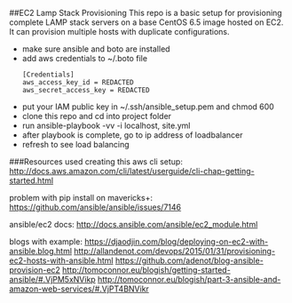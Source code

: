 ##EC2 Lamp Stack Provisioning
This repo is a basic setup for provisioning complete LAMP stack servers on a base CentOS 6.5 image hosted on EC2. It can provision multiple hosts with duplicate configurations. 

* make sure ansible and boto are installed 
* add aws credentials to ~/.boto file
  ```
  [Credentials]
  aws_access_key_id = REDACTED
  aws_secret_access_key = REDACTED
  ```
* put your IAM public key in ~/.ssh/ansible_setup.pem and chmod 600
* clone this repo and cd into project folder
* run ansible-playbook -vv -i localhost, site.yml 
* after playbook is complete, go to ip address of loadbalancer
* refresh to see load balancing


###Resources used creating this
aws cli setup:
http://docs.aws.amazon.com/cli/latest/userguide/cli-chap-getting-started.html

problem with pip install on mavericks+:
https://github.com/ansible/ansible/issues/7146

ansible/ec2 docs:
http://docs.ansible.com/ansible/ec2_module.html

blogs with example:
https://djaodjin.com/blog/deploying-on-ec2-with-ansible.blog.html
http://allandenot.com/devops/2015/01/31/provisioning-ec2-hosts-with-ansible.html
https://github.com/adenot/blog-ansible-provision-ec2
http://tomoconnor.eu/blogish/getting-started-ansible/#.VjPM5xNVikp
http://tomoconnor.eu/blogish/part-3-ansible-and-amazon-web-services/#.VjPT4BNVikr
